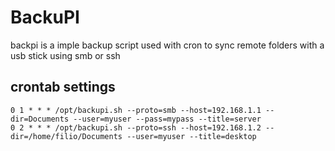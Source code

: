 # BackuPI
backpi is a imple backup script used with cron to sync remote folders with a usb stick using smb or ssh

## crontab settings
```
0 1 * * * /opt/backupi.sh --proto=smb --host=192.168.1.1 --dir=Documents --user=myuser --pass=mypass --title=server
0 2 * * * /opt/backupi.sh --proto=ssh --host=192.168.1.2 --dir=/home/filio/Documents --user=myuser --title=desktop
```
